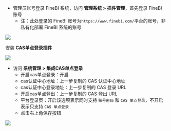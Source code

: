 <IntegrationDetailCard :title="`在 FineBI 中配置 CAS`">

- 管理员账号登录 FineBI 系统，访问 **管理系统 &gt; 插件管理**，首先登录 FineBI 账号
  - 注：此处登录的 FineBI 账号为`https://www.finebi.com/`平台的账号，非私有化部署 FineBI 系统的账号

![](~@imagesZhCn/integration/finebi/2-1.png)

安装 **CAS单点登录插件**

![](~@imagesZhCn/integration/finebi/2-2.png)

- 访问 **系统管理 &gt; 集成CAS单点登录**
  - 开启cas单点登录：开启
  - cas认证中心地址：上一步复制的 CAS 认证中心地址
  - cas认证中心登录地址：上一步复制的 CAS 登录 URL
  - 开启cas单点登出：上一步复制的 CAS 登出 URL
  - 平台登录页：开启该选项表示同时支持 `账号密码` 和 `CAS 单点登录`，不开启表示只支持 `CAS 单点登录`
  - 点击右上角保存按钮

![](~@imagesZhCn/integration/finebi/2-3.png)

</IntegrationDetailCard>
